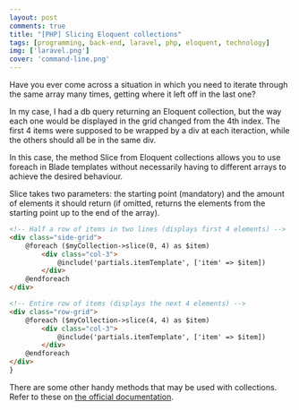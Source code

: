 ```yaml
---
layout: post
comments: true
title: "[PHP] Slicing Eloquent collections"
tags: [programming, back-end, laravel, php, eloquent, technology]
img: ['laravel.png']
cover: 'command-line.png'
---
```


Have you ever come across a situation in which you need to iterate through the same array many times, getting where it left off in the last one?
<!--more-->
In my case, I had a db query returning an Eloquent collection, but the way each one would be displayed in the grid changed from the 4th index.
The first 4 items were supposed to be wrapped by a div at each iteraction, while the others should all be in the same div.

In this case, the method Slice from Eloquent collections allows you to use foreach in Blade templates without necessarily having to different arrays to achieve the desired behaviour.

Slice takes two parameters: the starting point (mandatory) and the amount of elements it should return (if omitted, returns the elements from the starting point up to the end of the array).

```html
<!-- Half a row of items in two lines (displays first 4 elements) -->
<div class="side-grid">
    @foreach ($myCollection->slice(0, 4) as $item)
        <div class="col-3">
            @include('partials.itemTemplate', ['item' => $item])
        </div>
    @endforeach
</div>

<!-- Entire row of items (displays the next 4 elements) -->
<div class="row-grid">
    @foreach ($myCollection->slice(4, 4) as $item)
        <div class="col-3">
            @include('partials.itemTemplate', ['item' => $item])
        </div>
    @endforeach
</div>
}
```

There are some other handy methods that may be used with collections. Refer to these on [the official documentation](https://laravel.com/docs/5.2/collections#method-slice).
